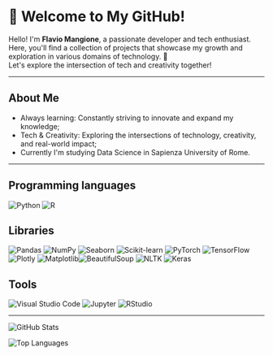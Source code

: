 # 👋 **Welcome to My GitHub!**

Hello! I'm **Flavio Mangione**, a passionate developer and tech enthusiast. Here, you'll find a collection of projects that showcase my growth and exploration in various domains of technology. 🚀  
Let's explore the intersection of tech and creativity together!  

---
## **About Me**  
- Always learning: Constantly striving to innovate and expand my knowledge;
- Tech & Creativity: Exploring the intersections of technology, creativity, and real-world impact;  
- Currently I'm studying Data Science in Sapienza University of Rome.
---
## **Programming languages**  
![Python](https://img.shields.io/badge/-Python-blue?logo=python&logoColor=white&style=for-the-badge) ![R](https://img.shields.io/badge/-R-276DC3?logo=r&logoColor=white&style=for-the-badge)

## **Libraries**  
![Pandas](https://img.shields.io/badge/-Pandas-150458?logo=pandas&logoColor=white&style=for-the-badge) ![NumPy](https://img.shields.io/badge/-NumPy-013243?logo=numpy&logoColor=white&style=for-the-badge) ![Seaborn](https://img.shields.io/badge/-Seaborn-3776AB?logo=python&logoColor=white&style=for-the-badge) ![Scikit-learn](https://img.shields.io/badge/-Scikit--Learn-F7931E?logo=scikit-learn&logoColor=white&style=for-the-badge) ![PyTorch](https://img.shields.io/badge/-PyTorch-EE4C2C?logo=pytorch&logoColor=white&style=for-the-badge) ![TensorFlow](https://img.shields.io/badge/-TensorFlow-FF6F00?logo=tensorflow&logoColor=white&style=for-the-badge)![Plotly](https://img.shields.io/badge/-Plotly-3F4F75?logo=plotly&logoColor=white&style=for-the-badge) ![Matplotlib](https://img.shields.io/badge/-Matplotlib-blue?logo=plotly&logoColor=white&style=for-the-badge)![BeautifulSoup](https://img.shields.io/badge/-BeautifulSoup-7D7D7D?logo=beautifulsoup&logoColor=white&style=for-the-badge) ![NLTK](https://img.shields.io/badge/-NLTK-FF5F00?logo=nltk&logoColor=white&style=for-the-badge) ![Keras](https://img.shields.io/badge/-Keras-D00000?logo=keras&logoColor=white&style=for-the-badge)  

## **Tools**  
![Visual Studio Code](https://img.shields.io/badge/-VS%20Code-0078d7?logo=visual-studio-code&logoColor=white&style=for-the-badge) ![Jupyter](https://img.shields.io/badge/-Jupyter-F37626?logo=jupyter&logoColor=white&style=for-the-badge) ![RStudio](https://img.shields.io/badge/-RStudio-75AADB?logo=rstudio&logoColor=white&style=for-the-badge)

---

![GitHub Stats](https://github-readme-stats.vercel.app/api?username=Flavio-Mangione&show_icons=true&count_private=true&hide_title=true&theme=radical)  

![Top Languages](https://github-readme-stats.vercel.app/api/top-langs/?username=Flavio-Mangione&layout=compact&theme=radical)  



